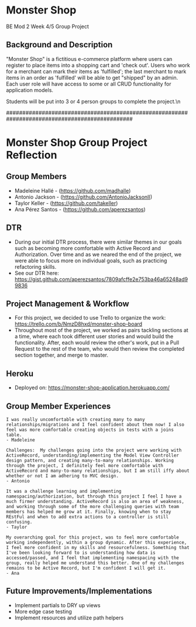 # Monster Shop
BE Mod 2 Week 4/5 Group Project

## Background and Description

"Monster Shop" is a fictitious e-commerce platform where users can register to place items into a shopping cart and 'check out'. Users who work for a merchant can mark their items as 'fulfilled'; the last merchant to mark items in an order as 'fulfilled' will be able to get "shipped" by an admin. Each user role will have access to some or all CRUD functionality for application models.

Students will be put into 3 or 4 person groups to complete the project.\n

###############################################################################################
# Monster Shop Group Project Reflection

## Group Members
- Madeleine Hallé - (https://github.com/madhalle)
- Antonio Jackson - (https://github.com/AntonioJacksonII)
- Taylor Keller - (https://github.com/takeller)
- Ana Pérez Santos - (https://github.com/aperezsantos)

## DTR
- During our initial DTR process, there were similar themes in our goals such as becoming more comfortable with Active Record and Authorization. Over time and as we neared the end of the project, we were able to focus more on individual goals, such as practicing refactoring skills.
- See our DTR here: https://gist.github.com/aperezsantos/7809afcffe2e753ba46a65248ad99836

## Project Management & Workflow
- For this project, we decided to use Trello to organize the work: https://trello.com/b/NmzD8hxd/monster-shop-board
- Throughout most of the project, we worked as pairs tackling sections at a time, where each took different user stories and would build the functionality. After, each would review the other's work, put in a Pull Request to the rest of the team, who would then review the completed section together, and merge to master.

## Heroku
- Deployed on: https://monster-shop-application.herokuapp.com/

## Group Member Experiences
```
I was really uncomfortable with creating many to many relationships/migrations and I feel confident about them now! I also feel was more comfortable creating objects in tests with a joins table.
- Madeleine
```

```
Challenges:  My challenges going into the project were working with ActiveRecord, understanding/implementing the Model View Controller design pattern, and creating many-to-many relationships. Working through the project, I definitely feel more comfortable with ActiveRecord and many-to-many relationships, but I am still iffy about whether or not I am adhering to MVC design.
- Antonio
```

```
It was a challenge learning and implementing namespacing/authorization, but through this project I feel I have a much firmer understanding. ActiveRecord is also an area of weakness, and working through some of the more challenging queries with team members has helped me grow at it. Finally, knowing when to stay REstFul and when to add extra actions to a controller is still confusing.
- Taylor
```

```
My overarching goal for this project, was to feel more comfortable working independently, within a group dynamic. After this experience, I feel more confident in my skills and resourcefulness. Something that I've been looking forward to is understanding how data is accessed/passed, and I feel that implementing namespacing with the group, really helped me understand this better. One of my challenges remains to be Active Record, but I'm confident I will get it.
- Ana
```

## Future Improvements/Implementations
- Implement partials to DRY up views
- More edge case testing
- Implement resources and utilize path helpers
